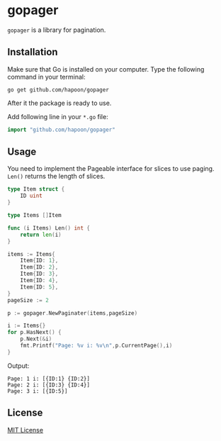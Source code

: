 gopager
===
`gopager` is a library for pagination.

## Installation

Make sure that Go is installed on your computer. Type the following command in your terminal:

`go get github.com/hapoon/gopager`

After it the package is ready to use.

Add following line in your `*.go` file:

```go
import "github.com/hapoon/gopager"
```

## Usage

You need to implement the Pageable interface for slices to use paging.
`Len()` returns the length of slices.

```go
type Item struct {
    ID uint
}

type Items []Item

func (i Items) Len() int {
    return len(i)
}
```

```go
items := Items{
    Item{ID: 1},
    Item{ID: 2},
    Item{ID: 3},
    Item{ID: 4},
    Item{ID: 5},
}
pageSize := 2

p := gopager.NewPaginater(items,pageSize)

i := Items{}
for p.HasNext() {
    p.Next(&i)
    fmt.Printf("Page: %v i: %v\n",p.CurrentPage(),i)
}
```

Output:
```
Page: 1 i: [{ID:1} {ID:2}]
Page: 2 i: [{ID:3} {ID:4}]
Page: 3 i: [{ID:5}]
```

## License

[MIT License](LICENSE)
